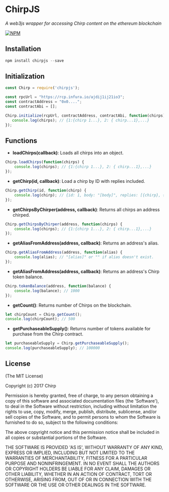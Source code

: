 # ChirpJS

*A web3js wrapper for accessing Chirp content on the ethereum blockchain*

[![NPM](https://nodei.co/npm/chirpjs.png)](https://nodei.co/npm/chirpjs/)

## Installation
```javascript
npm install chirpjs --save 
```
   
## Initialization
 ```javascript
const Chirp = require('chirpjs');

const rpcUrl = "https://rcp.infura.io/ajdij1ij21io3";
const contractAddress = "0x0....";
const contractAbi = [];

Chirp.initialize(rcpUrl, contractAddress, contractAbi, function(chirps) {
	console.log(chirps); // {1:{chirp 1...}, 2: { chirp...1},...} 
});
```

## Functions

- **loadChirps(callback)**: Loads all chirps into an object.
```javascript
Chirp.loadChirps(function(chirps) {
	console.log(chirps); // {1:{chirp 1...}, 2: { chirp...1},...} 
});
```

- **getChirp(id, callback)**: Load a chirp by ID with replies included.
```javascript
Chirp.getChirp(id, function(chirp) {
	console.log(chirp); // {id: 1, body: "[body]", replies: [{chirp}, {chirp}..]} 
});
```

- **getChirpsByChirper(address, callback)**: Returns all chirps an address chirped.
```javascript
Chirp.getChirpsByChirper(address, function(chirps) {
	console.log(chirps); // {1:{chirp 1...}, 2: { chirp...1},...} 
});
```

- **getAliasFromAddress(address, callback)**: Returns an address's alias.
```javascript
Chirp.getAliasFromAddress(address, function(alias) {
	console.log(alias); // "[alias]" or "" if alias doesn't exist.
});
```

- **getAliasFromAddress(address, callback)**: Returns an address's Chirp token balance.
```javascript
Chirp.tokenBalance(address, function(balance) {
	console.log(balance); // 1000
});
```

- **getCount()**: Returns number of Chirps on the blockchain.
```javascript
let chirpCount = Chirp.getCount();
console.log(chirpCount); // 500
```

- **getPurchaseableSupply()**: Returns number of tokens available for purchase from the Chirp contract.
```javascript
let purchaseableSupply = Chirp.getPurchaseableSupply();
console.log(purchaseableSupply); // 100000
```


## License

(The MIT License)

Copyright (c) 2017 Chirp

Permission is hereby granted, free of charge, to any person obtaining a copy of this software and associated documentation files (the 'Software'), to deal in the Software without restriction, including without limitation the rights to use, copy, modify, merge, publish, distribute, sublicense, and/or sell copies of the Software, and to permit persons to whom the Software is furnished to do so, subject to the following conditions:

The above copyright notice and this permission notice shall be included in all copies or substantial portions of the Software.

THE SOFTWARE IS PROVIDED 'AS IS', WITHOUT WARRANTY OF ANY KIND, EXPRESS OR IMPLIED, INCLUDING BUT NOT LIMITED TO THE WARRANTIES OF MERCHANTABILITY, FITNESS FOR A PARTICULAR PURPOSE AND NONINFRINGEMENT. IN NO EVENT SHALL THE AUTHORS OR COPYRIGHT HOLDERS BE LIABLE FOR ANY CLAIM, DAMAGES OR OTHER LIABILITY, WHETHER IN AN ACTION OF CONTRACT, TORT OR OTHERWISE, ARISING FROM, OUT OF OR IN CONNECTION WITH THE SOFTWARE OR THE USE OR OTHER DEALINGS IN THE SOFTWARE.
